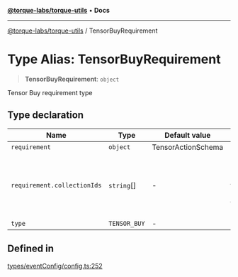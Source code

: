 [**@torque-labs/torque-utils**](../README.md) • **Docs**

***

[@torque-labs/torque-utils](../README.md) / TensorBuyRequirement

# Type Alias: TensorBuyRequirement

> **TensorBuyRequirement**: `object`

Tensor Buy requirement type

## Type declaration

| Name | Type | Default value | Description | Defined in |
| ------ | ------ | ------ | ------ | ------ |
| `requirement` | `object` | TensorActionSchema | - | [types/eventConfig/config.ts:246](https://github.com/torque-labs/torque-utils/blob/c76fb4101d477d1e8e6fb4f5de7a277964527c27/types/eventConfig/config.ts#L246) |
| `requirement.collectionIds` | `string`[] | - | The collection ID of the tension collection for the requirement | [types/eventConfig/requirements.ts:144](https://github.com/torque-labs/torque-utils/blob/c76fb4101d477d1e8e6fb4f5de7a277964527c27/types/eventConfig/requirements.ts#L144) |
| `type` | `TENSOR_BUY` | - | - | [types/eventConfig/config.ts:245](https://github.com/torque-labs/torque-utils/blob/c76fb4101d477d1e8e6fb4f5de7a277964527c27/types/eventConfig/config.ts#L245) |

## Defined in

[types/eventConfig/config.ts:252](https://github.com/torque-labs/torque-utils/blob/c76fb4101d477d1e8e6fb4f5de7a277964527c27/types/eventConfig/config.ts#L252)
